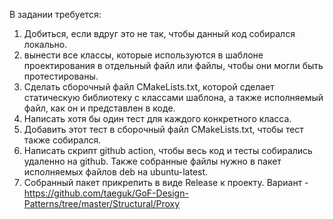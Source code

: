В задании требуется:
1. Добиться, если вдруг это не так, чтобы данный код собирался локально.
2. вынести все классы, которые используются в шаблоне проектирования в отдельный файл или файлы, чтобы они могли быть протестированы.
3. Сделать сборочный файл CMakeLists.txt, которой сделает статическую библиотеку с классами шаблона, а также исполняемый файл, как он и представлен в коде.
4. Написать хотя бы один тест для каждого конкретного класса.
5. Добавить этот тест в сборочный файл CMakeLists.txt, чтобы тест также собирался.
6. Написать скрипт github action, чтобы весь код и тесты собирались удаленно на github. 
Также собранные файлы нужно в пакет исполняемых файлов deb на ubuntu-latest.
7. Собранный пакет прикрепить в виде Release к проекту.
Вариант - https://github.com/taeguk/GoF-Design-Patterns/tree/master/Structural/Proxy
